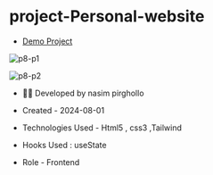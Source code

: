 # project-Personal-website
- [Demo Project](https://nasim1380p.github.io/project-personal-website/)

  
![p8-p1](https://github.com/Nasim1380p/project-personal-website/assets/155636802/e8857615-c36e-4e3c-bed1-da227f4ca2cb)

![p8-p2](https://github.com/Nasim1380p/project-personal-website/assets/155636802/f2e9e4b3-b975-4f15-9ba6-7beed271fde4)


- 👩‍🎓 Developed by nasim pirghollo

- Created - 2024-08-01

- Technologies Used - Html5 , css3 ,Tailwind  

- Hooks Used : useState 

- Role - Frontend
